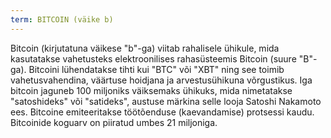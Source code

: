 ```yaml
---
term: BITCOIN (väike b)
---
```


Bitcoin (kirjutatuna väikese "b"-ga) viitab rahalisele ühikule, mida kasutatakse vahetusteks elektroonilises rahasüsteemis Bitcoin (suure "B"-ga). Bitcoini lühendatakse tihti kui "BTC" või "XBT" ning see toimib vahetusvahendina, väärtuse hoidjana ja arvestusühikuna võrgustikus. Iga bitcoin jaguneb 100 miljoniks väiksemaks ühikuks, mida nimetatakse "satoshideks" või "satideks", austuse märkina selle looja Satoshi Nakamoto ees. Bitcoine emiteeritakse töötõenduse (kaevandamise) protsessi kaudu. Bitcoinide koguarv on piiratud umbes 21 miljoniga.